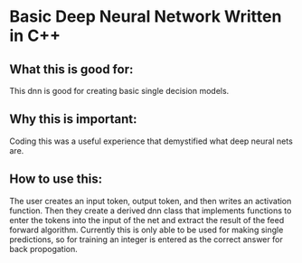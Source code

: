 # Basic Deep Neural Network Written in C++

## What this is good for:
This dnn is good for creating basic single decision models. 

## Why this is important:
Coding this was a useful experience that demystified what deep neural nets are.

## How to use this:
The user creates an input token, output token, and then writes an activation function. Then they create a derived dnn class that implements functions to enter the tokens into the input of the net and extract the result of the feed forward algorithm. Currently this is only able to be used for making single predictions, so for training an integer is entered as the correct answer for back propogation. 